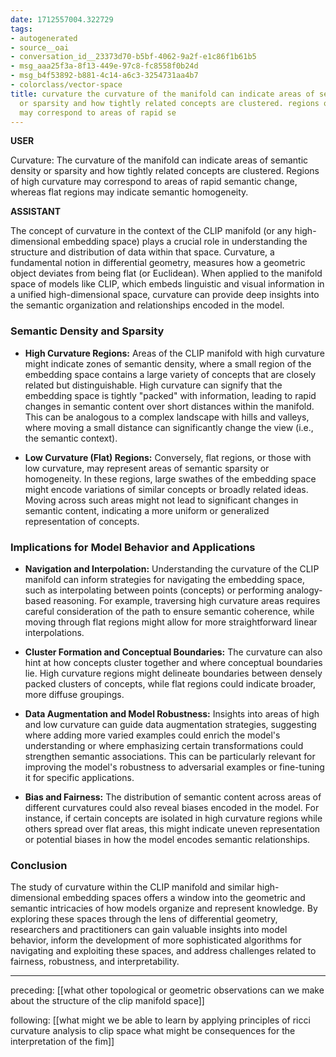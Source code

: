 ```yaml
---
date: 1712557004.322729
tags:
- autogenerated
- source__oai
- conversation_id__23373d70-b5bf-4062-9a2f-e1c86f1b61b5
- msg_aaa25f3a-8f13-449e-97c8-fc8558f0b24d
- msg_b4f53892-b881-4c14-a6c3-3254731aa4b7
- colorclass/vector-space
title: curvature the curvature of the manifold can indicate areas of semantic density
  or sparsity and how tightly related concepts are clustered. regions of high curvature
  may correspond to areas of rapid se
---
```


**USER**

Curvature: The curvature of the manifold can indicate areas of semantic density or sparsity and how tightly related concepts are clustered. Regions of high curvature may correspond to areas of rapid semantic change, whereas flat regions may indicate semantic homogeneity.


**ASSISTANT**

The concept of curvature in the context of the CLIP manifold (or any high-dimensional embedding space) plays a crucial role in understanding the structure and distribution of data within that space. Curvature, a fundamental notion in differential geometry, measures how a geometric object deviates from being flat (or Euclidean). When applied to the manifold space of models like CLIP, which embeds linguistic and visual information in a unified high-dimensional space, curvature can provide deep insights into the semantic organization and relationships encoded in the model.

### Semantic Density and Sparsity

- **High Curvature Regions:** Areas of the CLIP manifold with high curvature might indicate zones of semantic density, where a small region of the embedding space contains a large variety of concepts that are closely related but distinguishable. High curvature can signify that the embedding space is tightly "packed" with information, leading to rapid changes in semantic content over short distances within the manifold. This can be analogous to a complex landscape with hills and valleys, where moving a small distance can significantly change the view (i.e., the semantic context).

- **Low Curvature (Flat) Regions:** Conversely, flat regions, or those with low curvature, may represent areas of semantic sparsity or homogeneity. In these regions, large swathes of the embedding space might encode variations of similar concepts or broadly related ideas. Moving across such areas might not lead to significant changes in semantic content, indicating a more uniform or generalized representation of concepts.

### Implications for Model Behavior and Applications

- **Navigation and Interpolation:** Understanding the curvature of the CLIP manifold can inform strategies for navigating the embedding space, such as interpolating between points (concepts) or performing analogy-based reasoning. For example, traversing high curvature areas requires careful consideration of the path to ensure semantic coherence, while moving through flat regions might allow for more straightforward linear interpolations.

- **Cluster Formation and Conceptual Boundaries:** The curvature can also hint at how concepts cluster together and where conceptual boundaries lie. High curvature regions might delineate boundaries between densely packed clusters of concepts, while flat regions could indicate broader, more diffuse groupings.

- **Data Augmentation and Model Robustness:** Insights into areas of high and low curvature can guide data augmentation strategies, suggesting where adding more varied examples could enrich the model's understanding or where emphasizing certain transformations could strengthen semantic associations. This can be particularly relevant for improving the model's robustness to adversarial examples or fine-tuning it for specific applications.

- **Bias and Fairness:** The distribution of semantic content across areas of different curvatures could also reveal biases encoded in the model. For instance, if certain concepts are isolated in high curvature regions while others spread over flat areas, this might indicate uneven representation or potential biases in how the model encodes semantic relationships.

### Conclusion

The study of curvature within the CLIP manifold and similar high-dimensional embedding spaces offers a window into the geometric and semantic intricacies of how models organize and represent knowledge. By exploring these spaces through the lens of differential geometry, researchers and practitioners can gain valuable insights into model behavior, inform the development of more sophisticated algorithms for navigating and exploiting these spaces, and address challenges related to fairness, robustness, and interpretability.


---

preceding: [[what other topological or geometric observations can we make about the structure of the clip manifold space]]  


following: [[what might we be able to learn by applying principles of ricci curvature analysis to clip space what might be consequences for the interpretation of the fim]]